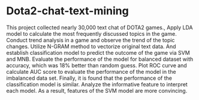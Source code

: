 # Dota2-chat-text-mining
This project collected nearly 30,000 text chat of DOTA2 games., Apply LDA model to calculate the most frequently discussed topics in the game. Conduct trend analysis in a game and observe the trend of the topic changes. Utilize N-GRAM method to vectorize original text data. And establish classification model to predict the outcome of the game via SVM and MNB. Evaluate the performance of the model for balanced dataset with accuracy, which was 18% better than random guess. Plot ROC curve and calculate AUC score to evaluate the performance of the model in the imbalanced data set. Finally, it is found that the performance of the classification model is similar. Analyze the informative feature to interpret each model. As a result, features of the SVM model are more convincing.
